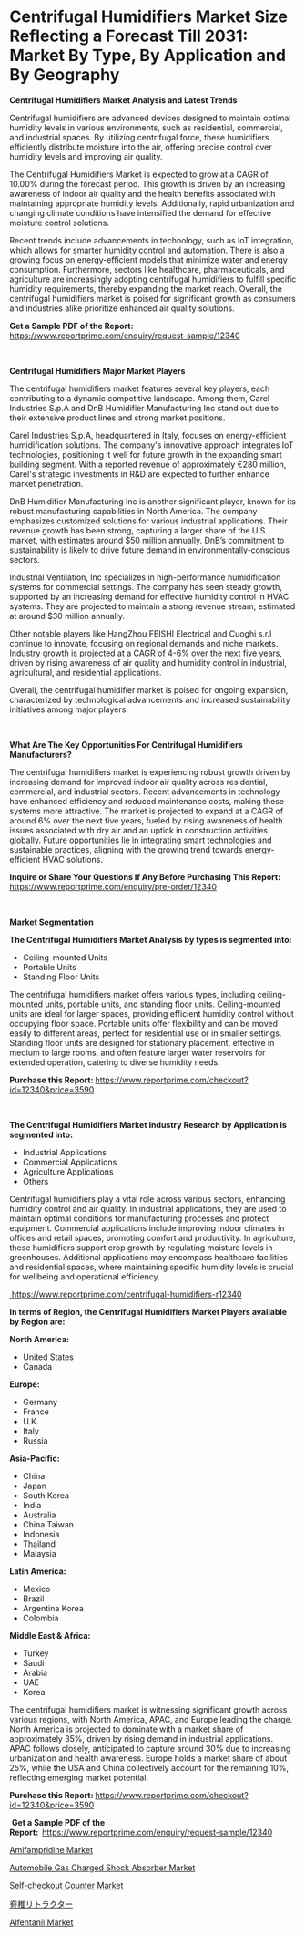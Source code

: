 <p><h1>Centrifugal Humidifiers Market Size Reflecting a Forecast Till 2031: Market By Type, By Application and By Geography</h1></p><p><strong>Centrifugal Humidifiers Market Analysis and Latest Trends</strong></p>
<p><p>Centrifugal humidifiers are advanced devices designed to maintain optimal humidity levels in various environments, such as residential, commercial, and industrial spaces. By utilizing centrifugal force, these humidifiers efficiently distribute moisture into the air, offering precise control over humidity levels and improving air quality. </p><p>The Centrifugal Humidifiers Market is expected to grow at a CAGR of 10.00% during the forecast period. This growth is driven by an increasing awareness of indoor air quality and the health benefits associated with maintaining appropriate humidity levels. Additionally, rapid urbanization and changing climate conditions have intensified the demand for effective moisture control solutions. </p><p>Recent trends include advancements in technology, such as IoT integration, which allows for smarter humidity control and automation. There is also a growing focus on energy-efficient models that minimize water and energy consumption. Furthermore, sectors like healthcare, pharmaceuticals, and agriculture are increasingly adopting centrifugal humidifiers to fulfill specific humidity requirements, thereby expanding the market reach. Overall, the centrifugal humidifiers market is poised for significant growth as consumers and industries alike prioritize enhanced air quality solutions.</p></p>
<p><strong>Get a Sample PDF of the Report:&nbsp;</strong> <a href="https://www.reportprime.com/enquiry/request-sample/12340">https://www.reportprime.com/enquiry/request-sample/12340</a></p>
<p>&nbsp;</p>
<p><strong>Centrifugal Humidifiers Major Market Players</strong></p>
<p><p>The centrifugal humidifiers market features several key players, each contributing to a dynamic competitive landscape. Among them, Carel Industries S.p.A and DnB Humidifier Manufacturing Inc stand out due to their extensive product lines and strong market positions.</p><p>Carel Industries S.p.A, headquartered in Italy, focuses on energy-efficient humidification solutions. The company's innovative approach integrates IoT technologies, positioning it well for future growth in the expanding smart building segment. With a reported revenue of approximately €280 million, Carel's strategic investments in R&D are expected to further enhance market penetration.</p><p>DnB Humidifier Manufacturing Inc is another significant player, known for its robust manufacturing capabilities in North America. The company emphasizes customized solutions for various industrial applications. Their revenue growth has been strong, capturing a larger share of the U.S. market, with estimates around $50 million annually. DnB’s commitment to sustainability is likely to drive future demand in environmentally-conscious sectors.</p><p>Industrial Ventilation, Inc specializes in high-performance humidification systems for commercial settings. The company has seen steady growth, supported by an increasing demand for effective humidity control in HVAC systems. They are projected to maintain a strong revenue stream, estimated at around $30 million annually.</p><p>Other notable players like HangZhou FEISHI Electrical and Cuoghi s.r.l continue to innovate, focusing on regional demands and niche markets. Industry growth is projected at a CAGR of 4-6% over the next five years, driven by rising awareness of air quality and humidity control in industrial, agricultural, and residential applications.</p><p>Overall, the centrifugal humidifier market is poised for ongoing expansion, characterized by technological advancements and increased sustainability initiatives among major players.</p></p>
<p>&nbsp;</p>
<p><strong>What Are The Key Opportunities For Centrifugal Humidifiers Manufacturers?</strong></p>
<p><p>The centrifugal humidifiers market is experiencing robust growth driven by increasing demand for improved indoor air quality across residential, commercial, and industrial sectors. Recent advancements in technology have enhanced efficiency and reduced maintenance costs, making these systems more attractive. The market is projected to expand at a CAGR of around 6% over the next five years, fueled by rising awareness of health issues associated with dry air and an uptick in construction activities globally. Future opportunities lie in integrating smart technologies and sustainable practices, aligning with the growing trend towards energy-efficient HVAC solutions.</p></p>
<p><strong>Inquire or Share Your Questions If Any Before Purchasing This Report:</strong> <a href="https://www.reportprime.com/enquiry/pre-order/12340">https://www.reportprime.com/enquiry/pre-order/12340</a></p>
<p>&nbsp;</p>
<p><strong>Market Segmentation</strong></p>
<p><strong>The Centrifugal Humidifiers Market Analysis by types is segmented into:</strong></p>
<p><ul><li>Ceiling-mounted Units</li><li>Portable Units</li><li>Standing Floor Units</li></ul></p>
<p><p>The centrifugal humidifiers market offers various types, including ceiling-mounted units, portable units, and standing floor units. Ceiling-mounted units are ideal for larger spaces, providing efficient humidity control without occupying floor space. Portable units offer flexibility and can be moved easily to different areas, perfect for residential use or in smaller settings. Standing floor units are designed for stationary placement, effective in medium to large rooms, and often feature larger water reservoirs for extended operation, catering to diverse humidity needs.</p></p>
<p><strong>Purchase this Report:&nbsp;</strong><a href="https://www.reportprime.com/checkout?id=12340&price=3590">https://www.reportprime.com/checkout?id=12340&price=3590</a></p>
<p>&nbsp;</p>
<p><strong>The Centrifugal Humidifiers Market Industry Research by Application is segmented into:</strong></p>
<p><ul><li>Industrial Applications</li><li>Commercial Applications</li><li>Agriculture Applications</li><li>Others</li></ul></p>
<p><p>Centrifugal humidifiers play a vital role across various sectors, enhancing humidity control and air quality. In industrial applications, they are used to maintain optimal conditions for manufacturing processes and protect equipment. Commercial applications include improving indoor climates in offices and retail spaces, promoting comfort and productivity. In agriculture, these humidifiers support crop growth by regulating moisture levels in greenhouses. Additional applications may encompass healthcare facilities and residential spaces, where maintaining specific humidity levels is crucial for wellbeing and operational efficiency.</p></p>
<p><a href="https://www.reportprime.com/centrifugal-humidifiers-r12340">&nbsp;https://www.reportprime.com/centrifugal-humidifiers-r12340</a></p>
<p><strong>In terms of Region, the Centrifugal Humidifiers Market Players available by Region are:</strong></p>
<p>
    <p> <strong> North America: </strong>
        <ul>
            <li>United States</li>
            <li>Canada</li>
        </ul>
        </p> 
    <p> <strong> Europe: </strong>
        <ul>
            <li>Germany</li>
            <li>France</li>
            <li>U.K.</li>
            <li>Italy</li>
            <li>Russia</li>
        </ul>
        </p> 
    <p> <strong> Asia-Pacific: </strong>
        <ul>
            <li>China</li>
            <li>Japan</li>
            <li>South Korea</li>
            <li>India</li>
            <li>Australia</li>
            <li>China Taiwan</li>
            <li>Indonesia</li>
            <li>Thailand</li>
            <li>Malaysia</li>
        </ul>
        </p> 
    <p> <strong> Latin America: </strong>
        <ul>
            <li>Mexico</li>
            <li>Brazil</li>
            <li>Argentina Korea</li>
            <li>Colombia</li>
        </ul>
        </p> 
    <p> <strong> Middle East & Africa: </strong>
        <ul>
            <li>Turkey</li>
            <li>Saudi</li>
            <li>Arabia</li>
            <li>UAE</li>
            <li>Korea</li>
        </ul>
    </p>
    </p>
<p><p>The centrifugal humidifiers market is witnessing significant growth across various regions, with North America, APAC, and Europe leading the charge. North America is projected to dominate with a market share of approximately 35%, driven by rising demand in industrial applications. APAC follows closely, anticipated to capture around 30% due to increasing urbanization and health awareness. Europe holds a market share of about 25%, while the USA and China collectively account for the remaining 10%, reflecting emerging market potential.</p></p>
<p><strong>Purchase this Report: </strong><a href="https://www.reportprime.com/checkout?id=12340&price=3590">https://www.reportprime.com/checkout?id=12340&price=3590</a></p>
<p>&nbsp;<strong>Get a Sample PDF of the Report:&nbsp;&nbsp;</strong><a href="https://www.reportprime.com/enquiry/request-sample/12340">https://www.reportprime.com/enquiry/request-sample/12340</a></p>
<p><strong></strong></p>
<p><p><a href="https://medium.com/@samirmayert46/global-amifampridine-market-trends-analysis-and-future-growth-prospects-2024-2031-f8f5fa14e70e">Amifampridine Market</a></p><p><a href="https://issuu.com/reportprime-2/docs/automobile-gas-charged-shock-absorb_0f6e3f7783a4aa">Automobile Gas Charged Shock Absorber Market</a></p><p><a href="https://issuu.com/reportprime-2/docs/self-checkout-counter-market-size-2_ac18a619833b6e">Self-checkout Counter Market</a></p><p><a href="https://medium.com/@isaurapx9xsianez/%E5%B8%82%E5%A0%B4%E4%BA%88%E6%B8%AC%E3%81%AE%E5%A4%89%E5%8C%96-%E3%82%B0%E3%83%AD%E3%83%BC%E3%83%90%E3%83%AB%E8%84%8A%E6%A4%8E%E3%83%AA%E3%83%88%E3%83%A9%E3%82%AF%E3%82%BF%E3%83%BC%E5%B8%82%E5%A0%B4%E3%81%AE%E5%8B%95%E5%90%91%E3%81%A8%E4%BB%8A%E5%BE%8C%E3%81%AE%E3%83%88%E3%83%AC%E3%83%B3%E3%83%89-2024%E5%B9%B4-2031%E5%B9%B4-ab56dc6b2395">脊椎リトラクター</a></p><p><a href="https://medium.com/@samirmayert46/alfentanil-market-market-segmentation-geographical-regions-and-market-forcast-till-2031-a80b3e2be2e4">Alfentanil Market</a></p></p>